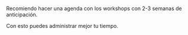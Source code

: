 Recomiendo hacer una agenda con los workshops con 2-3 semanas de anticipación.

Con esto puedes administrar mejor tu tiempo.
